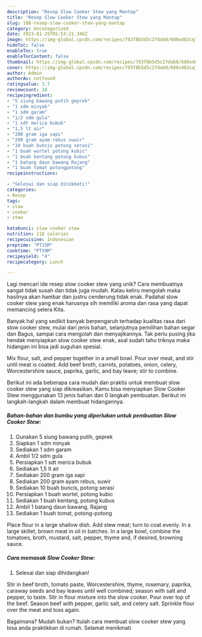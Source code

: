 ```yaml
---
description: "Resep Slow Cooker Stew yang Mantap"
title: "Resep Slow Cooker Stew yang Mantap"
slug: 188-resep-slow-cooker-stew-yang-mantap
category: Uncategorized
date: 2023-01-25T05:53:21.346Z
image: https://img-global.cpcdn.com/recipes/783f8b5d5c27dab0/680x482cq70/slow-cooker-stew-foto-resep-utama.jpg
hideToc: false
enableToc: true
enableTocContent: false
thumbnail: https://img-global.cpcdn.com/recipes/783f8b5d5c27dab0/680x482cq70/slow-cooker-stew-foto-resep-utama.jpg
cover: https://img-global.cpcdn.com/recipes/783f8b5d5c27dab0/680x482cq70/slow-cooker-stew-foto-resep-utama.jpg
author: Admin
authorAv: notfound
ratingvalue: 3.7
reviewcount: 18
recipeingredient:
- "5 siung bawang putih geprek"
- "1 sdm minyak"
- "1 sdm garam"
- "1/2 sdm gula"
- "1 sdt merica bubuk"
- "1,5 lt air"
- "200 gram iga sapi"
- "200 gram ayam rebus suwir"
- "10 buah buncis potong serasi"
- "1 buah wortel potong kubic"
- "1 buah kentang potong kubus"
- "1 batang daun bawang Rajang"
- "1 buah tomat potongpotong"
recipeinstructions:

- "Selesai dan siap dinikmati!"
categories:
- Resep
tags:
- slow
- cooker
- stew

katakunci: slow cooker stew 
nutrition: 118 calories
recipecuisine: Indonesian
preptime: "PT15M"
cooktime: "PT39M"
recipeyield: "4"
recipecategory: Lunch

---
```





Lagi mencari ide resep slow cooker stew yang unik? Cara membuatnya sangat tidak susah dan tidak juga mudah. Kalau keliru mengolah maka hasilnya akan hambar dan justru cenderung tidak enak. Padahal slow cooker stew yang enak harusnya sih memiliki aroma dan rasa yang dapat memancing selera Kita.





Banyak hal yang sedikit banyak berpengaruh terhadap kualitas rasa dari slow cooker stew, mulai dari jenis bahan, selanjutnya pemilihan bahan segar dan Bagus, sampai cara mengolah dan menyajikannya. Tak perlu pusing jika hendak menyiapkan slow cooker stew enak,      asal sudah tahu triknya maka hidangan ini bisa jadi suguhan spesial.














Mix flour, salt, and pepper together in a small bowl. Pour over meat, and stir until meat is coated. Add beef broth, carrots, potatoes, onion, celery, Worcestershire sauce, paprika, garlic, and bay leave; stir to combine.






Berikut ini ada beberapa cara mudah dan praktis untuk membuat slow cooker stew yang siap dikreasikan. Kamu bisa menyiapkan Slow Cooker Stew menggunakan 13 jenis bahan dan 0 langkah pembuatan. Berikut ini langkah-langkah dalam membuat hidangannya.

<!--inarticleads1-->

##### Bahan-bahan dan bumbu yang diperlukan untuk pembuatan Slow Cooker Stew:

1. Gunakan 5 siung bawang putih, geprek
1. Siapkan 1 sdm minyak
1. Sediakan 1 sdm garam
1. Ambil 1/2 sdm gula
1. Persiapkan 1 sdt merica bubuk
1. Sediakan 1,5 lt air
1. Sediakan 200 gram iga sapi
1. Sediakan 200 gram ayam rebus, suwir
1. Sediakan 10 buah buncis, potong serasi
1. Persiapkan 1 buah wortel, potong kubic
1. Sediakan 1 buah kentang, potong kubus
1. Ambil 1 batang daun bawang, Rajang
1. Sediakan 1 buah tomat, potong-potong


Place flour in a large shallow dish. Add stew meat; turn to coat evenly. In a large skillet, brown meat in oil in batches. In a large bowl, combine the tomatoes, broth, mustard, salt, pepper, thyme and, if desired, browning sauce. 

<!--inarticleads2-->

##### Cara memasak Slow Cooker Stew:


1. Selesai dan siap dihidangkan!

Stir in beef broth, tomato paste, Worcestershire, thyme, rosemary, paprika, caraway seeds and bay leaves until well combined; season with salt and pepper, to taste. Stir in flour mixture into the slow cooker. Pour over top of the beef. Season beef with pepper, garlic salt, and celery salt. Sprinkle flour over the meat and toss again. 

Bagaimana? Mudah bukan? Itulah cara membuat slow cooker stew yang bisa anda praktikkan di rumah. Selamat menikmati
